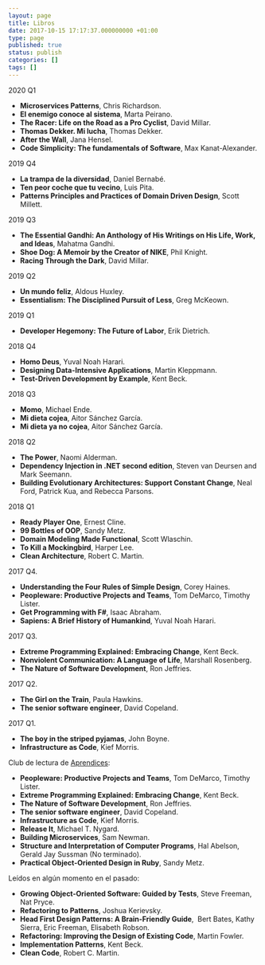 ```yaml
---
layout: page
title: Libros
date: 2017-10-15 17:17:37.000000000 +01:00
type: page
published: true
status: publish
categories: []
tags: []
---
```


2020 Q1
*   **Microservices Patterns**, Chris Richardson.
*   **El enemigo conoce al sistema**, Marta Peirano.
*   **The Racer: Life on the Road as a Pro Cyclist**, David Millar.
*   **Thomas Dekker. Mi lucha**, Thomas Dekker.
*   **After the Wall**, Jana Hensel.
*   **Code Simplicity: The fundamentals of Software**, Max Kanat-Alexander.

2019 Q4
*   **La trampa de la diversidad**, Daniel Bernabé.
*   **Ten peor coche que tu vecino**, Luis Pita.
*   **Patterns Principles and Practices of Domain Driven Design**, Scott Millett.

2019 Q3
*   **The Essential Gandhi: An Anthology of His Writings on His Life, Work, and Ideas**, Mahatma Gandhi.
*   **Shoe Dog: A Memoir by the Creator of NIKE**, Phil Knight.
*   **Racing Through the Dark**,  David Millar.

2019 Q2
*   **Un mundo feliz**, Aldous Huxley.
*   **Essentialism: The Disciplined Pursuit of Less**, Greg McKeown.

2019 Q1
*   **Developer Hegemony: The Future of Labor**, Erik Dietrich.

2018 Q4
*   **Homo Deus**, Yuval Noah Harari.
*   **Designing Data-Intensive Applications**, Martin Kleppmann.
*   **Test-Driven Development by Example**, Kent Beck.

2018 Q3
*   **Momo**, Michael Ende.
*   **Mi dieta cojea**, Aitor Sánchez García.
*   **Mi dieta ya no cojea**,  Aitor Sánchez García.

2018 Q2
*   **The Power**, Naomi Alderman.
*   **Dependency Injection in .NET second edition**, Steven van Deursen and Mark Seemann.
*   **Building Evolutionary Architectures: Support Constant Change**,  Neal Ford, Patrick Kua, and Rebecca Parsons.

2018 Q1
*   **Ready Player One**, Ernest Cline.
*   **99 Bottles of OOP**, Sandy Metz.
*   **Domain Modeling Made Functional**, Scott Wlaschin.
*   **To Kill a Mockingbird**, Harper Lee.
*   **Clean Architecture**, Robert C. Martin.

2017 Q4.
*   **Understanding the Four Rules of Simple Design**, Corey Haines.
*   **Peopleware: Productive Projects and Teams**, Tom DeMarco, Timothy Lister.
*   **Get Programming with F#**, Isaac Abraham.
*   **Sapiens: A Brief History of Humankind**, Yuval Noah Harari.

2017 Q3.

*   **Extreme Programming Explained: Embracing Change**, Kent Beck.
*   **Nonviolent Communication: A Language of Life**, Marshall Rosenberg.
*   **The Nature of Software Development**, Ron Jeffries.

2017 Q2.

*   **The Girl on the Train**, Paula Hawkins.
*   **The senior software engineer**, David Copeland.

2017 Q1.

*   **The boy in the striped pyjamas**, John Boyne.
*   **Infrastructure as Code**, Kief Morris.

Club de lectura de [Aprendices](https://plus.google.com/communities/114859785439968913587):

*   **Peopleware: Productive Projects and Teams**, Tom DeMarco, Timothy Lister.
*   **Extreme Programming Explained: Embracing Change**, Kent Beck.
*   **The Nature of Software Development**, Ron Jeffries.
*   **The senior software engineer**, David Copeland.
*   **Infrastructure as Code**, Kief Morris.
*   **Release It**, Michael T. Nygard.
*   **Building Microservices**, Sam Newman.
*   **Structure and Interpretation of Computer Programs**, Hal Abelson, Gerald Jay Sussman (No terminado).
*   **Practical Object-Oriented Design in Ruby**, Sandy Metz.

Leídos en algún momento en el pasado:

*   **Growing Object-Oriented Software: Guided by Tests**, Steve Freeman, Nat Pryce.
*   **Refactoring to Patterns**, Joshua Kerievsky.
*   **Head First Design Patterns: A Brain-Friendly Guide**,  Bert Bates, Kathy Sierra, Eric Freeman, Elisabeth Robson.
*   **Refactoring: Improving the Design of Existing Code**, Martin Fowler.
*   **Implementation Patterns**, Kent Beck.
*   **Clean Code**, Robert C. Martin.
